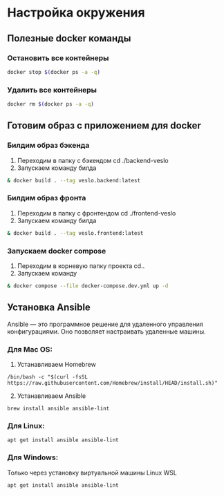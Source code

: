 # Настройка окружения

## Полезные docker команды

### Остановить все контейнеры
``` bash
docker stop $(docker ps -a -q)
```

### Удалить все контейнеры
``` bash
docker rm $(docker ps -a -q) 
```

## Готовим образ с приложением для docker

### Билдим образ бэкенда
1. Переходим в папку с бэкендом cd ./backend-veslo
2. Запускаем команду билда 
``` bash
& docker build . --tag veslo.backend:latest
```

### Билдим образ фронта
1. Переходим в папку с фронтендом cd ./frontend-veslo
2. Запускаем команду билда 
``` bash
& docker build . --tag veslo.frontend:latest
```

### Запускаем docker compose
1. Переходим в корневую папку проекта cd..
2. Запускаем команду
``` bash
& docker compose --file docker-compose.dev.yml up -d 
```

## Установка Ansible

Ansible — это программное решение для удаленного управления конфигурациями. Оно позволяет настраивать удаленные машины.

### Для Mac OS:
1. Устанавливаем Homebrew
```
/bin/bash -c "$(curl -fsSL https://raw.githubusercontent.com/Homebrew/install/HEAD/install.sh)"
```
2. Устанавливаем Ansible
```
brew install ansible ansible-lint
```

### Для Linux:
```
apt get install ansible ansible-lint
```

### Для Windows:
Только через установку виртуальной машины Linux WSL
```
apt get install ansible ansible-lint
```
